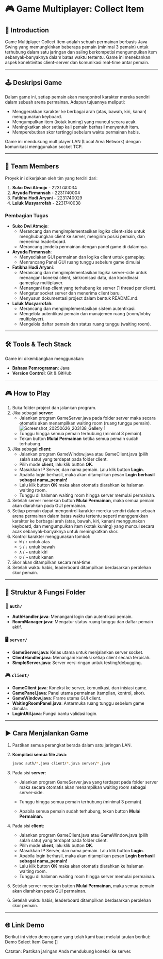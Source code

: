 # 🎮 Game Multiplayer: Collect Item

## 📌 Introduction
Game Multiplayer Collect Item adalah sebuah permainan berbasis Java Swing yang memungkinkan beberapa pemain (minimal 3 pemain) untuk terhubung dalam satu jaringan dan saling berkompetisi mengumpulkan item sebanyak-banyaknya dalam batas waktu tertentu. Game ini menekankan aspek konektivitas client-server dan komunikasi real-time antar pemain.

---

## 🕹️ Deskripsi Game
Dalam game ini, setiap pemain akan mengontrol karakter mereka sendiri dalam sebuah arena permainan. Adapun tujuannya meliputi:
- Menggerakkan karakter ke berbagai arah (atas, bawah, kiri, kanan) menggunakan keyboard.
- Mengumpulkan item (kotak kuning) yang muncul secara acak.
- Meningkatkan skor setiap kali pemain berhasil menyentuh item.
- Memperebutkan skor tertinggi sebelum waktu permainan habis.

Game ini mendukung multiplayer LAN (Local Area Network) dengan komunikasi menggunakan socket TCP.

---

## 👥 Team Members  
Proyek ini dikerjakan oleh tim yang terdiri dari:  
1. **Suko Dwi Atmojo** - 2231740034
2. **Aryuda Firmansah** - 2231740004
3. **Fatikha Hudi Aryani** - 2231740029
4. **Luluk Musyarrofah** - 2231740038

### Pembagian Tugas  
- **Suko Dwi Atmojo**:  
  - Merancang dan mengimplementasikan logika client-side untuk menghubungkan client ke server, mengirim posisi pemain, dan menerima leaderboard.  
  - Merancang jendela permainan dengan panel game di dalamnya.  
- **Aryuda Firmansah**:
  - Menyediakan GUI permainan dan logika client untuk gameplay.
  - Menrancang Panel GUI ruang tunggu sebelum game dimulai
- **Fatikha Hudi Aryani**:
  - Merancang dan mengimplementasikan logika server-side untuk menangani koneksi client, sinkronisasi data, dan koordinasi gameplay multiplayer.
  - Menangani tiap client yang terhubung ke server (1 thread per client).
  - Mengatur socket server dan menerima client baru.
  - Menyusun dokumentasi project dalam bentuk README.md.
- **Luluk Musyarrofah**:
  - Merancang dan mengimplementasikan sistem autentikasi.
  - Mengelola autentikasi pemain dan manajemen ruang (room/lobby multiplayer).
  - Mengelola daftar pemain dan status ruang tunggu (waiting room).

---

## 🛠️ Tools & Tech Stack  
Game ini dikembangkan menggunakan:  
- **Bahasa Pemrograman**: Java  
- **Version Control**: Git & GitHub  

---

## 🎮 How to Play

1. Buka folder project dan jalankan program.
2. Jika sebagai **server**:
   - Jalankan program GameServer.java pada folder server maka secara otomatis akan menampilkan waiting room (ruang tunggu pemain).
     ![Screenshot_20250626_203138_Gallery 1](https://github.com/user-attachments/assets/10fc1e2b-1856-42b9-ac9d-ef0a4623e0e6)
   - Tunggu hingga semua pemain terhubung (minimal 3 pemain).
   - Tekan button **Mulai Permainan** ketika semua pemain sudah terhubung.
4. Jika sebagai **client**:
   - Jalankan program GameWindow.java atau GameClient.java (pilih salah satu) yang terdapat pada folder client.
   - Pilih mode **client**, lalu klik button **OK**.
   - Masukkan IP Server, dan nama pemain. Lalu klik button **Login**.
   - Apabila login berhasil, maka akan ditampilkan pesan **Login berhasil sebagai nama_pemain!**
   - Lalu klik button **OK** maka akan otomatis diarahkan ke halaman waiting room.
   - Tunggu di halaman waiting room hingga server memulai permainan.
5. Setelah server menekan button **Mulai Permainan**, maka semua pemain akan diarahkan pada GUI permainan.
6. Setiap pemain dapat mengontrol karakter mereka sendiri dalam sebuah arena permainan dalam batas waktu tertentu seperti menggerakkan karakter ke berbagai arah (atas, bawah, kiri, kanan) menggunakan keyboard, dan mengumpulkan item (kotak kuning) yang muncul secara acak sebanyak-banyaknya untuk meningkatkan skor.
7. Kontrol karakter menggunakan tombol:
   - `W` / `↑` untuk atas
   - `S` / `↓` untuk bawah
   - `A` / `←` untuk kiri
   - `D` / `→` untuk kanan
9. Skor akan ditampilkan secara real-time.
10. Setelah waktu habis, leaderboard ditampilkan berdasarkan perolehan skor pemain.

---

## 📁 Struktur & Fungsi Folder

### 🔐 `auth/`
- **AuthHandler.java**: Menangani login dan autentikasi pemain.
- **RoomManager.java**: Mengatur status ruang tunggu dan daftar pemain aktif.

### 🖥️ `server/`
- **GameServer.java**: Kelas utama untuk menjalankan server socket.
- **ClientHandler.java**: Menangani koneksi setiap client secara terpisah.
- **SimpleServer.java**: Server versi ringan untuk testing/debugging.

### 🎮 `client/`
- **GameClient.java**: Koneksi ke server, komunikasi, dan inisiasi game.
- **GamePanel.java**: Panel utama permainan (tampilan, kontrol, skor).
- **GameWindow.java**: Frame utama GUI client.
- **WaitingRoomPanel.java**: Antarmuka ruang tunggu sebelum game dimulai.
- **LoginUtil.java**: Fungsi bantu validasi login.

---

## ▶️ Cara Menjalankan Game

1. Pastikan semua perangkat berada dalam satu jaringan LAN.
2. **Kompilasi semua file Java**:
   ```bash
   javac auth/*.java client/*.java server/*.java
3. Pada sisi **server**:
   - Jalankan program GameServer.java yang terdapat pada folder server maka secara otomatis akan menampilkan waiting room sebagai server-side.
     
   - Tunggu hingga semua pemain terhubung (minimal 3 pemain).
     
   - Apabila semua pemain sudah terhubung, tekan button **Mulai Permainan**.
     
5. Pada sisi **client**:
   - Jalankan program GameClient.java atau GameWindow.java  (pilih salah satu) yang terdapat pada folder client.
   - Pilih mode **client**, lalu klik button **OK**.
   - Masukkan IP Server, dan nama pemain. Lalu klik button **Login**.
   - Apabila login berhasil, maka akan ditampilkan pesan **Login berhasil sebagai nama_pemain!**
   - Lalu klik button **OK** maka akan otomatis diarahkan ke halaman waiting room.
   - Tunggu di halaman waiting room hingga server memulai permainan.
7. Setelah server menekan button **Mulai Permainan**, maka semua pemain akan diarahkan pada GUI permainan.
8. Setelah waktu habis, leaderboard ditampilkan berdasarkan perolehan skor pemain. 
   
---

## 🌐 Link Demo
Berikut ini video demo game yang telah kami buat melalui tautan berikut:
Demo Select Item Game []

Catatan: Pastikan jaringan Anda mendukung koneksi ke server.
